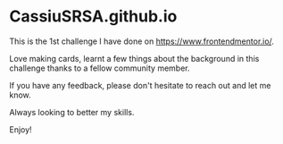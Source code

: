 # CassiuSRSA.github.io

This is the 1st challenge I have done on https://www.frontendmentor.io/.

Love making cards, learnt a few things about the background in this challenge thanks to a fellow community member.

If you have any feedback, please don't hesitate to reach out and let me know.

Always looking to better my skills.

Enjoy!
